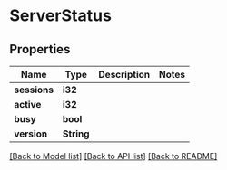 # ServerStatus

## Properties
Name | Type | Description | Notes
------------ | ------------- | ------------- | -------------
**sessions** | **i32** |  | 
**active** | **i32** |  | 
**busy** | **bool** |  | 
**version** | **String** |  | 

[[Back to Model list]](../README.md#documentation-for-models) [[Back to API list]](../README.md#documentation-for-api-endpoints) [[Back to README]](../README.md)


